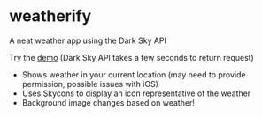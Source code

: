 # weatherify
A neat weather app using the Dark Sky API

Try the [demo](https://codepen.io/sarwech/full/gWRObV/) (Dark Sky API takes a few seconds to return request)
* Shows weather in your current location (may need to provide permission, possible issues with iOS)
* Uses Skycons to display an icon representative of the weather
* Background image changes based on weather!
